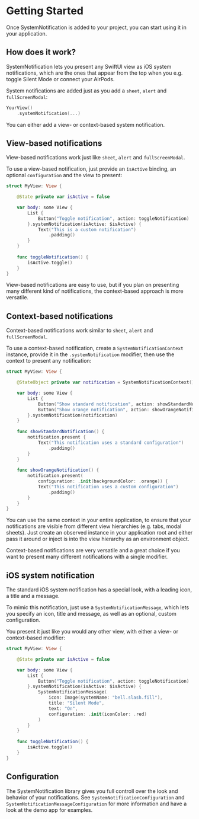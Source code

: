 # Getting Started

Once SystemNotification is added to your project, you can start using it in your application.


## How does it work?

SystemNotification lets you present any SwiftUI view as iOS system notifications, which are the ones that appear from the top when you e.g. toggle Silent Mode or connect your AirPods.

System notifications are added just as you add a `sheet`, `alert` and `fullScreenModal`:

```swift
YourView()
    .systemNotification(...)
```

You can either add a view- or context-based system notification.


## View-based notifications

View-based notifications work just like `sheet`, `alert` and `fullScreenModal`.

To use a view-based notification, just provide an `isActive` binding, an optional `configuration` and the view to present:

```swift
struct MyView: View {

    @State private var isActive = false

    var body: some View {
        List {
            Button("Toggle notification", action: toggleNotification)
        }.systemNotification(isActive: $isActive) {
            Text("This is a custom notification")
                .padding()
        }
    }
    
    func toggleNotification() {
        isActive.toggle()
    }
}
```

View-based notifications are easy to use, but if you plan on presenting many different kind of notifications, the context-based approach is more versatile.


## Context-based notifications

Context-based notifications work similar to `sheet`, `alert` and `fullScreenModal`.

To use a context-based notification, create a ``SystemNotificationContext`` instance, provide it in the `.systemNotification` modifier, then use the context to present any notification:

```swift
struct MyView: View {

    @StateObject private var notification = SystemNotificationContext()

    var body: some View {
        List {
            Button("Show standard notification", action: showStandardNotification)
            Button("Show orange notification", action: showOrangeNotification)
        }.systemNotification(notification)
    }
    
    func showStandardNotification() {
        notification.present {
            Text("This notification uses a standard configuration")
                .padding()
        }
    }
    
    func showOrangeNotification() {
        notification.present(
            configuration: .init(backgroundColor: .orange)) {
            Text("This notification uses a custom configuration")
                .padding()
        }
    }
}
```

You can use the same context in your entire application, to ensure that your notifications are visible from different view hierarchies (e.g. tabs, modal sheets). Just create an observed instance in your application root and either pass it around or inject is into the view hierarchy as an environment object.  

Context-based notifications are very versatile and a great choice if you want to present many different notifications with a single modifier.


## iOS system notification

The standard iOS system notification has a special look, with a leading icon, a title and a message.

To mimic this notification, just use a ``SystemNotificationMessage``, which lets you specify an icon, title and message, as well as an optional, custom configuration.  

You present it just like you would any other view, with either a view- or context-based modifier:

```swift
struct MyView: View {

    @State private var isActive = false

    var body: some View {
        List {
            Button("Toggle notification", action: toggleNotification)
        }.systemNotification(isActive: $isActive) {
            SystemNotificationMessage(
                icon: Image(systemName: "bell.slash.fill"),
                title: "Silent Mode",
                text: "On",
                configuration: .init(iconColor: .red)
            )
        }
    }
    
    func toggleNotification() {
        isActive.toggle()
    }
}
```


## Configuration

The SystemNotification library gives you full controll over the look and behavior of your notifications. See ``SystemNotificationConfiguration`` and ``SystemNotificationMessageConfiguration`` for more information and have a look at the demo app for examples. 
